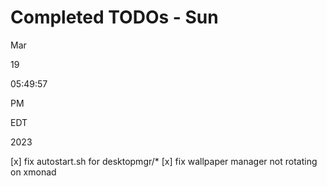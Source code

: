 # Completed TODOs  -  Sun

Mar

19

05:49:57

PM

EDT

2023

[x] fix autostart.sh for desktopmgr/*
[x] fix wallpaper manager not rotating on xmonad
